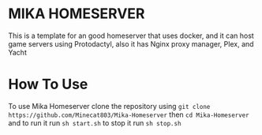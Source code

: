 # MIKA HOMESERVER
This is a template for an good homeserver that uses docker, and it can host game servers using Protodactyl, also it has Nginx proxy manager, Plex, and Yacht

# How To Use
To use Mika Homeserver clone the repository using `git clone https://github.com/Minecat803/Mika-Homeserver` then `cd Mika-Homeserver` and to run it run `sh start.sh` to stop it run `sh stop.sh`
